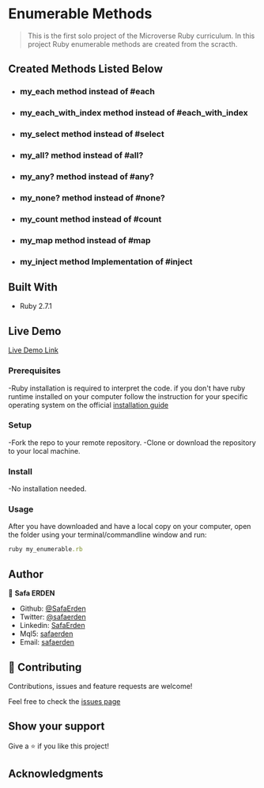 # Enumerable Methods

> This is the first solo project of the Microverse Ruby curriculum. In this project Ruby enumerable methods are created from the scracth.

## Created Methods Listed Below

- ### my_each method instead of #each
- ### my_each_with_index method instead of #each_with_index
- ### my_select method instead of #select
- ### my_all? method instead of #all?
- ### my_any? method instead of #any?
- ### my_none? method instead of #none?
- ### my_count method instead of #count
- ### my_map method instead of #map
- ### my_inject method Implementation of #inject

## Built With

- Ruby 2.7.1

## Live Demo

[Live Demo Link](https://repl.it/@SafaErden/My-Enumerable-Methods)

### Prerequisites

-Ruby installation is required to interpret the code. if you don't have ruby runtime installed on your computer follow the instruction for your specific operating system on the official [installation guide](https://www.ruby-lang.org/en/documentation/installation/)

### Setup

-Fork the repo to your remote repository.
-Clone or download the repository to your local machine.

### Install

-No installation needed.

### Usage

After you have downloaded and have a local copy on your computer, open the folder using your terminal/commandline window and run:

```ruby
ruby my_enumerable.rb
```

## Author

👤 **Safa ERDEN**

- Github: [@SafaErden](https://github.com/SafaErden)
- Twitter: [@safaerden](https://twitter.com/safaerden)
- Linkedin: [SafaErden](https://www.linkedin.com/in/safaerden/)
- Mql5: [safaerden](https://www.mql5.com/en/users/safaerden)
- Email: [safaerden](mailto:safaerden@gmail.com)

## 🤝 Contributing

Contributions, issues and feature requests are welcome!

Feel free to check the [issues page](https://github.com/SafaErden/Enumerables/issues)

## Show your support

Give a ⭐️ if you like this project!

## Acknowledgments

